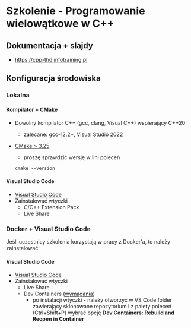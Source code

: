 # Szkolenie - Programowanie wielowątkowe w C++ #

## Dokumentacja + slajdy

* https://cpp-thd.infotraining.pl

## Konfiguracja środowiska

### Lokalna

#### Kompilator + CMake

* Dowolny kompilator C++ (gcc, clang, Visual C++) wspierający C++20
  * zalecane: gcc-12.2+, Visual Studio 2022

* [CMake > 3.25](https://cmake.org/)
  * proszę sprawdzić wersję w lini poleceń

  ```
  cmake --version
  ```
#### Visual Studio Code

* [Visual Studio Code](https://code.visualstudio.com/)
* Zainstalować wtyczki
  * C/C++ Extension Pack
  * Live Share

### Docker + Visual Studio Code

Jeśli uczestnicy szkolenia korzystają w pracy z Docker'a, to należy zainstalować:

#### Visual Studio Code

* [Visual Studio Code](https://code.visualstudio.com/)
* Zainstalować wtyczki
  * Live Share
  * Dev Containers ([wymagania](https://code.visualstudio.com/docs/devcontainers/containers#_system-requirements))
    * po instalacji wtyczki - należy otworzyć w VS Code folder zawierający sklonowane repozytorium i
      z palety poleceń (Ctrl+Shift+P) wybrać opcję **Dev Containers: Rebuild and Reopen in Container**
